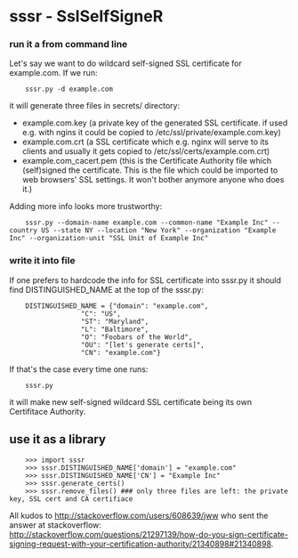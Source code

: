 # sssr - SslSelfSigneR

### run it a from command line

Let's say we want to do wildcard self-signed SSL certificate for example.com.
If we run:

        sssr.py -d example.com

it will generate three files in secrets/ directory:
 - example.com.key (a private key of the generated SSL certificate. if used e.g. with ngins it could be copied to /etc/ssl/private/example.com.key)
 - example.com.crt (a SSL certificate which e.g. nginx will serve to its clients and usually it gets copied to /etc/ssl/certs/example.com.crt)
 - example.com_cacert.pem (this is the Certificate Authority file which (self)signed the certificate. This is the file which could be imported to web browsers' SSL settings. It won't bother anymore anyone who does it.)

Adding more info looks more trustworthy:

        sssr.py --domain-name example.com --common-name "Example Inc" --country US --state NY --location "New York" --organization "Example Inc" --organization-unit "SSL Unit of Example Inc"

### write it into file

If one prefers to hardcode the info for SSL certificate into sssr.py it should find DISTINGUISHED_NAME at the top of the sssr.py:

        DISTINGUISHED_NAME = {"domain": "example.com",
                      "C": "US",
                      "ST": "Maryland",
                      "L": "Baltimore",
                      "O": "Foobars of the World",
                      "OU": "[let's generate certs]",
                      "CN": "example.com"}

If that's the case every time one runs:

        sssr.py

it will make new self-signed wildcard SSL certificate being its own Certifitace Authority. 

## use it as a library

        >>> import sssr
        >>> sssr.DISTINGUISHED_NAME['domain'] = "example.com"
        >>> sssr.DISTINGUISHED_NAME['CN'] = "Example Inc"
        >>> sssr.generate_certs()
        >>> sssr.remove_files() ### only three files are left: the private key, SSL cert and CA certifiace

All kudos to http://stackoverflow.com/users/608639/jww who sent the answer at stackoverflow: http://stackoverflow.com/questions/21297139/how-do-you-sign-certificate-signing-request-with-your-certification-authority/21340898#21340898.
